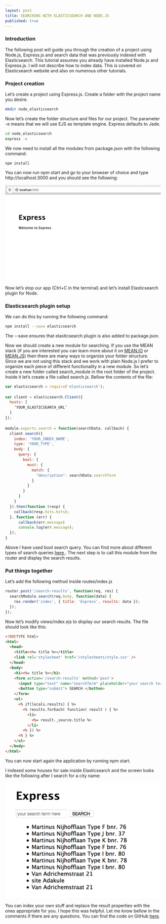 ```yaml
---
layout: post
title: SEARCHING WITH ELASTICSEARCH AND NODE.JS
published: true
---
```


### Introduction
The following post will guide you through the creation of a project using Node.js, Express.js and search data that was previously indexed with Elasticsearch.
This tutorial assumes you already have installed Node.js and Express.js.
I will not describe how to index data. This is covered on Elasticsearch website and also on numerous other tutorials.

### Project creation
Let’s create a project using Express.js. Create a folder with the project name you desire.

``` bash
mkdir node_elasticsearch
```

Now let’s create the folder structure and files for our project. The parameter -e means that we will use EJS as template engine. Express defaults to Jade.

``` bash
cd node_elasticsearch
express -e
```

We now need to install all the modules from package.json with the following command:

``` bash
npm install
```

You can now run npm start and go to your browser of choice and type http://localhost:3000 and you should see the following:

![Home Page](/public/images/Express_Home_Page.png)

Now let’s stop our app (Ctrl+C in the terminal) and let’s install Elasticsearch plugin for Node. 

### Elasticsearch plugin setup
We can do this by running the following command:

``` bash
npm install --save elasticsearch
```
The --save ensures that elasticsearch plugin is also added to package.json.

Now we should create a new module for searching. If you use the MEAN stack (if you are interested you can learn more about it on <a href="http://mean.io/#!/">MEAN.IO</a> or <a href="http://meanjs.org/">MEAN.JS</a>) then there are many ways to organize your folder structure. Since we are not using this stack and we work with plain Node.js I prefer to organize each piece of different functionality in a new module. So let’s create a new folder called search_module in the root folder of the project. Inside it 
let’s create a file called search.js. Bellow the contents of the file:

``` javascript
var elasticsearch = require('elasticsearch');

var client = elasticsearch.Client({
  hosts: [
    ‘YOUR_ELASTICSEARCH_URL’
  ]
});

module.exports.search = function(searchData, callback) {
  client.search({
    index: 'YOUR_INDEX_NAME',
    type: 'YOUR_TYPE',
    body: {
      query: {
        bool: {
          must: {
            match: {
              "description": searchData.searchTerm
            }
          }
        }
      }
    }
  }).then(function (resp) {
    callback(resp.hits.hits);
  }, function (err) {
      callback(err.message)
      console.log(err.message);
  });
}
```

Above I have used bool search query. You can find more about different types of search queries <a href="http://www.elastic.co/guide/en/elasticsearch/reference/current/query-dsl.html"> here </a>.
The next step is to call this module from the router and display the search results.

### Put things together
Let’s add the following method inside routes/index.js

``` javascript
router.post('/search-results', function(req, res) {
  searchModule.search(req.body, function(data) {
    res.render('index', { title: 'Express', results: data });
  });
});
```

Now let’s modify views/index.ejs to display our search results. The file should look like this:

``` html
<!DOCTYPE html>
<html>
  <head>
    <title><%= title %></title>
    <link rel='stylesheet' href='/stylesheets/style.css' />
  </head>
  <body>
    <h1><%= title %></h1>
    <form action='/search-results' method='post'>
      <input type="text" name="searchTerm" placeholder="your search term here">
      <button type="submit"> SEARCH </button>
    </form>
    <ul>
      <% if(locals.results) { %>
        <% results.forEach( function( result ) { %>
          <li>
            <%= result._source.title %>
          </li>
        <% }) %>
      <% } %>
    </ul>
  </body>
</html>
```

You can now start again the application by running npm start.

I indexed some houses for sale inside Elasticsearch and the screen looks like the following after I search for a city name:

![Home Page](/public/images/ELASTIC_SEARCH_RESULTS.png)

You can index your own stuff and replace the result properties with the ones appropriate for you.
I hope this was helpful. Let me know bellow in the comments if there are any questions. 
You can find the code on GitHub <a href="https://github.com/andreivisan/node_elasticsearch">here</a>.
